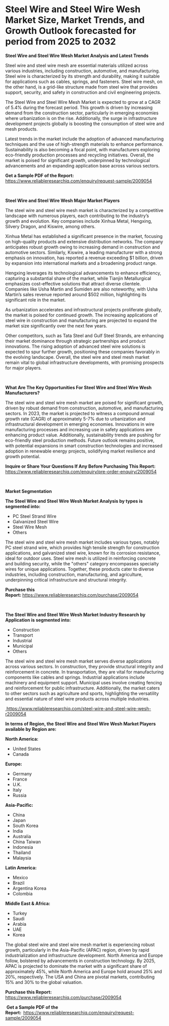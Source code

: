 <p><h1>Steel Wire and Steel Wire Wesh Market Size, Market Trends, and Growth Outlook forecasted for period from 2025 to 2032</h1></p><p><strong>Steel Wire and Steel Wire Wesh Market Analysis and Latest Trends</strong></p>
<p><p>Steel wire and steel wire mesh are essential materials utilized across various industries, including construction, automotive, and manufacturing. Steel wire is characterized by its strength and durability, making it suitable for applications such as cables, springs, and fasteners. Steel wire mesh, on the other hand, is a grid-like structure made from steel wire that provides support, security, and safety in construction and civil engineering projects.</p><p>The Steel Wire and Steel Wire Mesh Market is expected to grow at a CAGR of 5.4% during the forecast period. This growth is driven by increasing demand from the construction sector, particularly in emerging economies where urbanization is on the rise. Additionally, the surge in infrastructure development projects globally is boosting the consumption of steel wire and mesh products.</p><p>Latest trends in the market include the adoption of advanced manufacturing techniques and the use of high-strength materials to enhance performance. Sustainability is also becoming a focal point, with manufacturers exploring eco-friendly production processes and recycling initiatives. Overall, the market is poised for significant growth, underpinned by technological advancements and an expanding application base across various sectors.</p></p>
<p><strong>Get a Sample PDF of the Report:&nbsp;</strong> <a href="https://www.reliableresearchiq.com/enquiry/request-sample/2009054?utm_campaign=904&utm_medium=2&utm_source=Github&utm_content=ia&utm_term=15042025&utm_id=steel-wire-and-steel-wire-wesh">https://www.reliableresearchiq.com/enquiry/request-sample/2009054</a></p>
<p>&nbsp;</p>
<p><strong>Steel Wire and Steel Wire Wesh Major Market Players</strong></p>
<p><p>The steel wire and steel wire mesh market is characterized by a competitive landscape with numerous players, each contributing to the industry’s growth and evolution. Key companies include Xinhua Metal, Hengxing, Silvery Dragon, and Kiswire, among others. </p><p>Xinhua Metal has established a significant presence in the market, focusing on high-quality products and extensive distribution networks. The company anticipates robust growth owing to increasing demand in construction and automotive sectors. Similarly, Kiswire, a leading manufacturer with a strong emphasis on innovation, has reported a revenue exceeding $1 billion, driven by expansion into international markets and a broadening product range.</p><p>Hengxing leverages its technological advancements to enhance efficiency, capturing a substantial share of the market, while Tianjin Metallurgical emphasizes cost-effective solutions that attract diverse clientele. Companies like Usha Martin and Sumiden are also noteworthy, with Usha Martin’s sales revenue reported around $502 million, highlighting its significant role in the market.</p><p>As urbanization accelerates and infrastructural projects proliferate globally, the market is poised for continued growth. The increasing applications of steel wire in construction and manufacturing are projected to expand the market size significantly over the next few years.</p><p>Other competitors, such as Tata Steel and Gulf Steel Strands, are enhancing their market dominance through strategic partnerships and product innovations. The rising adoption of advanced steel wire solutions is expected to spur further growth, positioning these companies favorably in the evolving landscape. Overall, the steel wire and steel mesh market remain vital to global infrastructure developments, with promising prospects for major players.</p></p>
<p>&nbsp;</p>
<p><strong>What Are The Key Opportunities For Steel Wire and Steel Wire Wesh Manufacturers?</strong></p>
<p><p>The steel wire and steel wire mesh market are poised for significant growth, driven by robust demand from construction, automotive, and manufacturing sectors. In 2023, the market is projected to witness a compound annual growth rate (CAGR) of approximately 5-7% due to urbanization and infrastructural development in emerging economies. Innovations in wire manufacturing processes and increasing use in safety applications are enhancing product value. Additionally, sustainability trends are pushing for eco-friendly steel production methods. Future outlook remains positive, with potential expansions in smart construction technologies and increased adoption in renewable energy projects, solidifying market resilience and growth potential.</p></p>
<p><strong>Inquire or Share Your Questions If Any Before Purchasing This Report:</strong> <a href="https://www.reliableresearchiq.com/enquiry/pre-order-enquiry/2009054?utm_campaign=904&utm_medium=2&utm_source=Github&utm_content=ia&utm_term=15042025&utm_id=steel-wire-and-steel-wire-wesh">https://www.reliableresearchiq.com/enquiry/pre-order-enquiry/2009054</a></p>
<p>&nbsp;</p>
<p><strong>Market Segmentation</strong></p>
<p><strong>The Steel Wire and Steel Wire Wesh Market Analysis by types is segmented into:</strong></p>
<p><ul><li>PC Steel Strand Wire</li><li>Galvanized Steel Wire</li><li>Steel Wire Mesh</li><li>Others</li></ul></p>
<p><p>The steel wire and steel wire mesh market includes various types, notably PC steel strand wire, which provides high tensile strength for construction applications, and galvanized steel wire, known for its corrosion resistance, ideal for outdoor uses. Steel wire mesh is utilized in reinforcing concrete and building security, while the "others" category encompasses specialty wires for unique applications. Together, these products cater to diverse industries, including construction, manufacturing, and agriculture, underpinning critical infrastructure and structural integrity.</p></p>
<p><strong>Purchase this Report:&nbsp;</strong><a href="https://www.reliableresearchiq.com/purchase/2009054?utm_campaign=904&utm_medium=2&utm_source=Github&utm_content=ia&utm_term=15042025&utm_id=steel-wire-and-steel-wire-wesh">https://www.reliableresearchiq.com/purchase/2009054</a></p>
<p>&nbsp;</p>
<p><strong>The Steel Wire and Steel Wire Wesh Market Industry Research by Application is segmented into:</strong></p>
<p><ul><li>Construction</li><li>Transport</li><li>Industrial</li><li>Municipal</li><li>Others</li></ul></p>
<p><p>The steel wire and steel wire mesh market serves diverse applications across various sectors. In construction, they provide structural integrity and reinforcement in concrete. In transportation, they are vital for manufacturing components like cables and springs. Industrial applications include machinery and equipment support. Municipal uses involve creating fencing and reinforcement for public infrastructure. Additionally, the market caters to other sectors such as agriculture and sports, highlighting the versatility and essential nature of steel wire products across multiple industries.</p></p>
<p><a href="https://www.reliableresearchiq.com/steel-wire-and-steel-wire-wesh-r2009054?utm_campaign=904&utm_medium=2&utm_source=Github&utm_content=ia&utm_term=15042025&utm_id=steel-wire-and-steel-wire-wesh">&nbsp;https://www.reliableresearchiq.com/steel-wire-and-steel-wire-wesh-r2009054</a></p>
<p><strong>In terms of Region, the Steel Wire and Steel Wire Wesh Market Players available by Region are:</strong></p>
<p>
    <p> <strong> North America: </strong>
        <ul>
            <li>United States</li>
            <li>Canada</li>
        </ul>
        </p> 
    <p> <strong> Europe: </strong>
        <ul>
            <li>Germany</li>
            <li>France</li>
            <li>U.K.</li>
            <li>Italy</li>
            <li>Russia</li>
        </ul>
        </p> 
    <p> <strong> Asia-Pacific: </strong>
        <ul>
            <li>China</li>
            <li>Japan</li>
            <li>South Korea</li>
            <li>India</li>
            <li>Australia</li>
            <li>China Taiwan</li>
            <li>Indonesia</li>
            <li>Thailand</li>
            <li>Malaysia</li>
        </ul>
        </p> 
    <p> <strong> Latin America: </strong>
        <ul>
            <li>Mexico</li>
            <li>Brazil</li>
            <li>Argentina Korea</li>
            <li>Colombia</li>
        </ul>
        </p> 
    <p> <strong> Middle East & Africa: </strong>
        <ul>
            <li>Turkey</li>
            <li>Saudi</li>
            <li>Arabia</li>
            <li>UAE</li>
            <li>Korea</li>
        </ul>
    </p>
    </p>
<p><p>The global steel wire and steel wire mesh market is experiencing robust growth, particularly in the Asia-Pacific (APAC) region, driven by rapid industrialization and infrastructure development. North America and Europe follow, bolstered by advancements in construction technology. By 2025, APAC is projected to dominate the market with a significant share of approximately 45%, while North America and Europe hold around 25% and 20%, respectively. The USA and China are pivotal markets, contributing 15% and 30% to the global valuation.</p></p>
<p><strong>Purchase this Report: </strong><a href="https://www.reliableresearchiq.com/purchase/2009054?utm_campaign=904&utm_medium=2&utm_source=Github&utm_content=ia&utm_term=15042025&utm_id=steel-wire-and-steel-wire-wesh">https://www.reliableresearchiq.com/purchase/2009054</a></p>
<p>&nbsp;<strong>Get a Sample PDF of the Report:&nbsp;&nbsp;</strong><a href="https://www.reliableresearchiq.com/enquiry/request-sample/2009054?utm_campaign=904&utm_medium=2&utm_source=Github&utm_content=ia&utm_term=15042025&utm_id=steel-wire-and-steel-wire-wesh">https://www.reliableresearchiq.com/enquiry/request-sample/2009054</a></p>
<p><strong></strong></p>
<p><p></p><p></p><p></p></p>